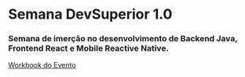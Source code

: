 # Semana DevSuperior 1.0

### Semana de imerção no desenvolvimento de Backend Java, Frontend React e Mobile Reactive Native.

[Workbook do Evento](https://drive.google.com/file/d/1rnf8sAegeR7OXfaloqVReQxPnS52uL_l/edit)
